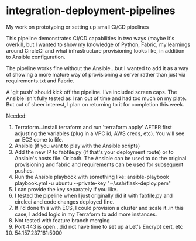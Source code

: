 # integration-deployment-pipelines
My work on prototyping or setting up small Ci/CD pipelines


This pipeline demonstrates CI/CD capabilities in two ways (maybe it's overkill, but I wanted to show my knowledge of Python, Fabric, my learnings around CircleCI and what infrastructure provisioning
looks like, in addition to Ansible configuration.

The pipeline works fine without the Ansible...but I wanted to add it as a way of showing a more mature way of provisioning a server rather than just via requirements.txt and Fabric.

A 'git push' should kick off the pipeline.  I've included screen caps.  The Ansible isn't fully tested as I ran out of time and had too much on my plate.  But out of sheer interest, I plan on
returning to it for completion this week.

Needed:

1) Terraform...install terraform and run 'terraform apply' AFTER first adjusting the variables (plug in a VPC id, AWS creds, etc).  You will see an EC2 come to life.
2) Ansible (if you want to play with the Ansible scripts)
3) Add the new IP to fabfile.py (if that's your deployment route) or to Ansible's hosts file.  Or both.  The Ansible can be used to do the original provisioning
and fabric and requirements can be used for subsequent pushes.
4) Run the Ansible playbook with something like:
        ansible-playbook playbook.yml -u ubuntu --private-key "~/.ssh/flask-deploy.pem"
5) I can provide the key separately if you like.
6) I tested the pipeline when I just originally did it with fabfile.py and circleci and code changes deployed fine.
7) If I'd done this with ECS, I could provision a cluster and scale it..in this case, I added logic in my Terraform to add more instances.
8) Not tested with feature branch merging
9) Port 443 is open...did not have time to set up a Let's Encrypt cert, etc
10) 54.157.237.161:5000



